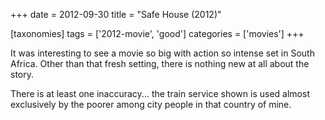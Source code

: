+++
date = 2012-09-30
title = "Safe House (2012)"

[taxonomies]
tags = ['2012-movie', 'good']
categories = ['movies']
+++

It was interesting to see a movie so big with action so intense set in
South Africa. Other than that fresh setting, there is nothing new at all
about the story.

There is at least one inaccuracy... the train service shown is used
almost exclusively by the poorer among city people in that country of
mine.
